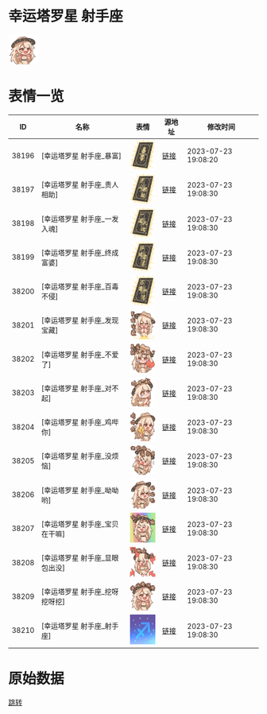 # 幸运塔罗星 射手座

<img src="./cover.png" height="60" alt="cover" />

# 表情一览

|ID|名称|表情|源地址|修改时间|
|----|----|----|----|----|
|38196|[幸运塔罗星 射手座_暴富]|<img src="./pic/038196_%5B幸运塔罗星 射手座_暴富%5D.png" height="60" alt="暴富"/>|[链接](https://i0.hdslb.com/bfs/garb/c046e5d9d1863e553e848294304842687153d797.png)|2023-07-23 19:08:20|
|38197|[幸运塔罗星 射手座_贵人相助]|<img src="./pic/038197_%5B幸运塔罗星 射手座_贵人相助%5D.png" height="60" alt="贵人相助"/>|[链接](https://i0.hdslb.com/bfs/garb/c5cacddcf90ac3f4fd0f9ea52bc31ffd495f65fa.png)|2023-07-23 19:08:30|
|38198|[幸运塔罗星 射手座_一发入魂]|<img src="./pic/038198_%5B幸运塔罗星 射手座_一发入魂%5D.png" height="60" alt="一发入魂"/>|[链接](https://i0.hdslb.com/bfs/garb/137c214603426a6e20e73b5f6e62d54997739557.png)|2023-07-23 19:08:30|
|38199|[幸运塔罗星 射手座_终成富婆]|<img src="./pic/038199_%5B幸运塔罗星 射手座_终成富婆%5D.png" height="60" alt="终成富婆"/>|[链接](https://i0.hdslb.com/bfs/garb/77e8476ed0139948aac9778d88055d9bab9cc4f0.png)|2023-07-23 19:08:30|
|38200|[幸运塔罗星 射手座_百毒不侵]|<img src="./pic/038200_%5B幸运塔罗星 射手座_百毒不侵%5D.png" height="60" alt="百毒不侵"/>|[链接](https://i0.hdslb.com/bfs/garb/61c87a3e0b25d2591339b9447688f1e5712da0a0.png)|2023-07-23 19:08:30|
|38201|[幸运塔罗星 射手座_发现宝藏]|<img src="./pic/038201_%5B幸运塔罗星 射手座_发现宝藏%5D.png" height="60" alt="发现宝藏"/>|[链接](https://i0.hdslb.com/bfs/garb/5ed33c533a015dd46ead5a61257ea520410df4d1.png)|2023-07-23 19:08:30|
|38202|[幸运塔罗星 射手座_不爱了]|<img src="./pic/038202_%5B幸运塔罗星 射手座_不爱了%5D.png" height="60" alt="不爱了"/>|[链接](https://i0.hdslb.com/bfs/garb/911a003e74ecdf1a3f7d07bd933f86902baa873e.png)|2023-07-23 19:08:30|
|38203|[幸运塔罗星 射手座_对不起]|<img src="./pic/038203_%5B幸运塔罗星 射手座_对不起%5D.png" height="60" alt="对不起"/>|[链接](https://i0.hdslb.com/bfs/garb/36e8a4c9dc2b133d5b261748bcde9bd61f2d7e24.png)|2023-07-23 19:08:30|
|38204|[幸运塔罗星 射手座_鸡哔你]|<img src="./pic/038204_%5B幸运塔罗星 射手座_鸡哔你%5D.png" height="60" alt="鸡哔你"/>|[链接](https://i0.hdslb.com/bfs/garb/517fbf7bf4530da09e1f07398c36ce85224ac555.png)|2023-07-23 19:08:30|
|38205|[幸运塔罗星 射手座_没烦恼]|<img src="./pic/038205_%5B幸运塔罗星 射手座_没烦恼%5D.png" height="60" alt="没烦恼"/>|[链接](https://i0.hdslb.com/bfs/garb/82df63ba2c47f297fcaf31df07a5b7655cb3c009.png)|2023-07-23 19:08:30|
|38206|[幸运塔罗星 射手座_呦呦哟]|<img src="./pic/038206_%5B幸运塔罗星 射手座_呦呦哟%5D.png" height="60" alt="呦呦哟"/>|[链接](https://i0.hdslb.com/bfs/garb/890b0a6bbf847d3feaef05f5d5b056adbe6d0322.png)|2023-07-23 19:08:30|
|38207|[幸运塔罗星 射手座_宝贝在干嘛]|<img src="./pic/038207_%5B幸运塔罗星 射手座_宝贝在干嘛%5D.png" height="60" alt="宝贝在干嘛"/>|[链接](https://i0.hdslb.com/bfs/garb/ff7541dd9f8005c65e02c0a4cbe1d55e6a00f08b.png)|2023-07-23 19:08:30|
|38208|[幸运塔罗星 射手座_显眼包出没]|<img src="./pic/038208_%5B幸运塔罗星 射手座_显眼包出没%5D.png" height="60" alt="显眼包出没"/>|[链接](https://i0.hdslb.com/bfs/garb/013d51dcf3012541bc0f5ad7e5c5387ee7938d8c.png)|2023-07-23 19:08:30|
|38209|[幸运塔罗星 射手座_挖呀挖呀挖]|<img src="./pic/038209_%5B幸运塔罗星 射手座_挖呀挖呀挖%5D.png" height="60" alt="挖呀挖呀挖"/>|[链接](https://i0.hdslb.com/bfs/garb/d4dbaf9a71395574bfeb100140adf18189f8bfd6.png)|2023-07-23 19:08:30|
|38210|[幸运塔罗星 射手座_射手座]|<img src="./pic/038210_%5B幸运塔罗星 射手座_射手座%5D.png" height="60" alt="射手座"/>|[链接](https://i0.hdslb.com/bfs/garb/51eb8b1c852ee1c8b703094b0c5c022c64334cf6.png)|2023-07-23 19:08:30|

# 原始数据

[跳转](./raw.json)

